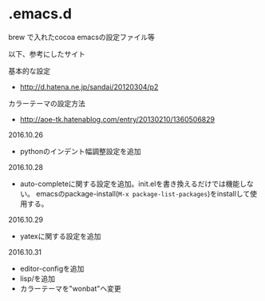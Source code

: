 # .emacs.d
brew で入れたcocoa emacsの設定ファイル等

以下、参考にしたサイト

基本的な設定
- http://d.hatena.ne.jp/sandai/20120304/p2

カラーテーマの設定方法
- http://aoe-tk.hatenablog.com/entry/20130210/1360506829


2016.10.26
- pythonのインデント幅調整設定を追加

2016.10.28
- auto-completeに関する設定を追加。init.elを書き換えるだけでは機能しない。
emacsのpackage-install(`M-x package-list-packages`)をinstallして使用する。

2016.10.29
- yatexに関する設定を追加

2016.10.31
- editor-configを追加
- lisp/を追加
- カラーテーマを"wonbat"ヘ変更